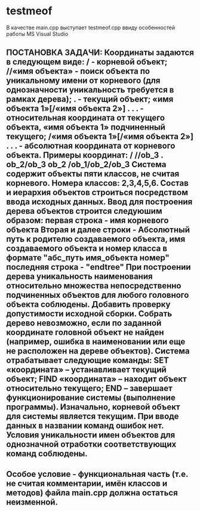 # testmeof
В качестве main.cpp выступает testmeof.cpp ввиду особенностей работы MS Visual Studio

ПОСТАНОВКА ЗАДАЧИ:
Координаты задаются в следующем виде:
/ - корневой объект;
//«имя объекта» - поиск объекта по уникальному имени от корневого (для
однозначности уникальность требуется в рамках дерева);
. - текущий объект;
«имя объекта 1»[/«имя объекта 2»] . . . - относительная координата от
текущего объекта, «имя объекта 1» подчиненный текущего;
/«имя объекта 1»[/«имя объекта 2»] . . . - абсолютная координата от
корневого объекта.
Примеры координат:
/
//ob_3
.
ob_2/ob_3
ob_2
/ob_1/ob_2/ob_3
Система содержит объекты пяти классов, не считая корневого. Номера
классов: 2,3,4,5,6.
Состав и иерархия объектов строиться посредством ввода исходных
данных. Ввод для построения дерева объектов строится следуюшим образом: 
первая строка - имя корневого объекта
Вторая и далее строки - Абсолютный путь к родителю создаваемого объекта, имя 
создаваемого объекта и номер класса в формате "абс_путь имя_объекта номер"
последняя строка - "endtree"
При построении дерева уникальность наименования относительно
множества непосредственно подчиненных объектов для любого головного объекта
соблюдены.
Добавить проверку допустимости исходной сборки. Собрать дерево
невозможно, если по заданной координате головной объект не найден (например,
ошибка в наименовании или еще не расположен на дереве объектов).
Система отрабатывает следующие команды:
SET «координата» – устанавливает текущий объект;
FIND «координата» – находит объект относительно текущего;
END – завершает функционирование системы (выполнение
программы).
Изначально, корневой объект для системы является текущим.
При вводе данных в названии команд ошибок нет. Условия уникальности
имен объектов для однозначной отработки соответствующих команд соблюдены.
---------------------
Особое условие - функциональная часть (т.е. не считая комментарии, имён 
классов и методов) файла main.cpp должна остаться неизменной.
---------------------
